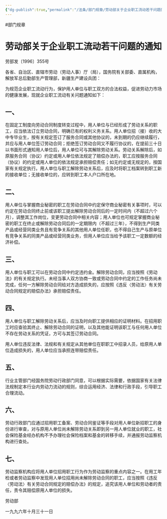 ```yaml
---
{"dg-publish":true,"permalink":"/法条/部门规章/劳动部关于企业职工流动若干问题的通知/","created":"2025-03-04T14:19:21.493+08:00"}
---
```


#部门规章 
# 劳动部关于企业职工流动若干问题的通知

劳部发〔1996〕355号

各省、自治区、直辖市劳动（劳动人事）厅（局），国务院有关部委、直属机构，解放军总后勤部生产管理部，新疆生产建设兵团：

为规范企业职工流动行为，保护用人单位与职工双方的合法权益，促进劳动力市场的健康发展，现就企业职工流动有关问题通知如下：

## 一、

在固定工制度向劳动合同制度转变过程中，用人单位与已经形成了劳动关系的职工，应当依法订立劳动合同，明确已有的权利义务关系。用人单位招（接）收的大中专毕业生，按有关规定签订了服务合同或其他协议的，未到期的仍应继续履行，并应与用人单位签订劳动合同；拒绝签订劳动合同又不履行协议的，在提前三十日以书面形式通知用人单位后，用人单位可与其解除劳动关系。劳动关系解除后，如原服务合同（协议）约定或用人单位依法规定了赔偿办法的，职工应按服务合同（协议）的约定或用人单位的依法规定承担赔偿责任；如无约定或无规定的，按国家有关规定执行。用人单位与职工解除劳动关系后，应及时将职工档案转到职工新的接收单位；无接收单位的，应转到职工本人户口所在地。

## 二、

用人单位与掌握商业秘密的职工在劳动合同中约定保守商业秘密有关事项时，可以约定在劳动合同终止前或该职工提出解除劳动合同后的一定时间内（不超过六个月），调整其工作岗位，变更劳动合同中相关内容；用人单位也可规定掌握商业秘密的职工在终止或解除劳动合同后的一定期限内（不超过三年），不得到生产同类产品或经营同类业务且有竞争关系的其他用人单位任职，也不得自己生产与原单位有竞争关系的同类产品或经营同类业务，但用人单位应当给予该职工一定数额的经济补偿。

## 三、

用人单位与职工可以在劳动合同中约定违约金。解除劳动合同，应当按照《劳动法》的有关规定执行。未经当事人双方协商一致或劳动合同中约定的工作任务尚未完成，任何一方解除劳动合同给对方造成损失的，应按照《违反〈劳动法〉有关劳动合同规定的赔偿办法》承担赔偿责任。

## 四、

用人单位与职工解除劳动关系后，应当及时向职工提供相应的证明材料。在招用职工时应查验其终止、解除劳动合同的证明，以及其他能证明该职工与任何用人单位不存在劳动关系的凭证，方可与其签订劳动合同。

用人单位违反法律、法规和有关规定从其他单位在职职工中招录人员，给原用人单位造成损失的，用人单位应当承担连带赔偿责任。

## 五、

行业主管部门经国务院劳动行政部门同意，可以根据实际需要，依据国家有关法律法规制定本行业内劳动力流动的规则，综合运用经济、法律和行政手段，引导职工合理流动。

## 六、

劳动行政部门应通过招用职工备案、劳动合同鉴证等手段对用人单位新招职工的身份进行审查，对与原用人单位尚未解除劳动关系即到另一用人单位就业的职工，社会保险基金经办机构不予办理社会保险档案和基金的转移手续，并通报劳动监察机构进行查处。

## 七、

劳动监察机构应将用人单位招用职工行为作为劳动监察的重点内容之一。在用工年检或者劳动监察中发现用人单位招用尚未解除劳动合同的职工，应当按照《违反〈劳动法〉有关劳动合同规定的赔偿办法》的规定，追究该用人单位和劳动者的责任，责令其赔偿原用人单位的损失。

劳动部

一九九六年十月三十一日